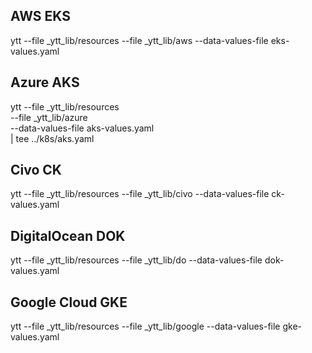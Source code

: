 ## AWS EKS

ytt --file _ytt_lib/resources --file _ytt_lib/aws --data-values-file eks-values.yaml

## Azure AKS

ytt --file _ytt_lib/resources \
    --file _ytt_lib/azure \
    --data-values-file aks-values.yaml \
    | tee ../k8s/aks.yaml

## Civo CK

ytt --file _ytt_lib/resources --file _ytt_lib/civo --data-values-file ck-values.yaml

## DigitalOcean DOK

ytt --file _ytt_lib/resources --file _ytt_lib/do --data-values-file dok-values.yaml

## Google Cloud GKE

ytt --file _ytt_lib/resources --file _ytt_lib/google --data-values-file gke-values.yaml
